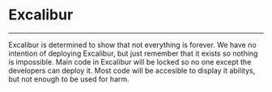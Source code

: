 # Excalibur

---

Excalibur is determined to show that not everything is forever. We have no intention of deploying Excalibur, but just remember that it exists so nothing is impossible. Main code in Excalibur will be locked so no one except the developers can deploy it. Most code will be accesible to display it abilitys, but not enough to be used for harm.
